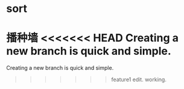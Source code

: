 # sort
播种墙
<<<<<<< HEAD
Creating a new branch is quick and simple.
=======
Creating a new branch is quick and simple.
>>>>>>> feature1
edit.
working.